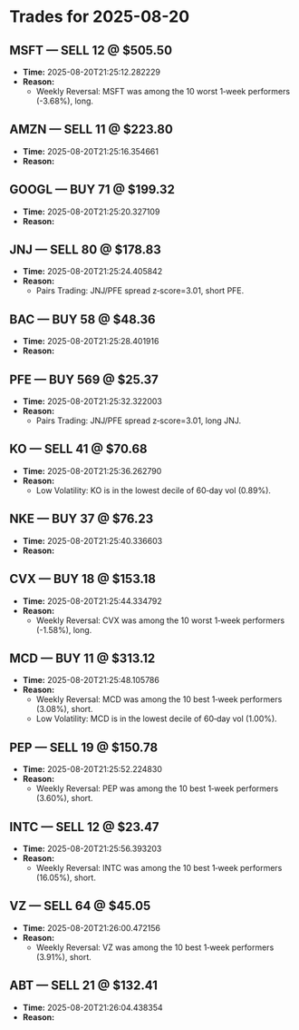 # Trades for 2025-08-20

## MSFT — SELL 12 @ $505.50
- **Time:** 2025-08-20T21:25:12.282229
- **Reason:**
  - Weekly Reversal: MSFT was among the 10 worst 1‑week performers (-3.68%), long.

## AMZN — SELL 11 @ $223.80
- **Time:** 2025-08-20T21:25:16.354661
- **Reason:**

## GOOGL — BUY 71 @ $199.32
- **Time:** 2025-08-20T21:25:20.327109
- **Reason:**

## JNJ — SELL 80 @ $178.83
- **Time:** 2025-08-20T21:25:24.405842
- **Reason:**
  - Pairs Trading: JNJ/PFE spread z‑score=3.01, short PFE.

## BAC — BUY 58 @ $48.36
- **Time:** 2025-08-20T21:25:28.401916
- **Reason:**

## PFE — BUY 569 @ $25.37
- **Time:** 2025-08-20T21:25:32.322003
- **Reason:**
  - Pairs Trading: JNJ/PFE spread z‑score=3.01, long JNJ.

## KO — SELL 41 @ $70.68
- **Time:** 2025-08-20T21:25:36.262790
- **Reason:**
  - Low Volatility: KO is in the lowest decile of 60‑day vol (0.89%).

## NKE — BUY 37 @ $76.23
- **Time:** 2025-08-20T21:25:40.336603
- **Reason:**

## CVX — BUY 18 @ $153.18
- **Time:** 2025-08-20T21:25:44.334792
- **Reason:**
  - Weekly Reversal: CVX was among the 10 worst 1‑week performers (-1.58%), long.

## MCD — BUY 11 @ $313.12
- **Time:** 2025-08-20T21:25:48.105786
- **Reason:**
  - Weekly Reversal: MCD was among the 10 best 1‑week performers (3.08%), short.
  - Low Volatility: MCD is in the lowest decile of 60‑day vol (1.00%).

## PEP — SELL 19 @ $150.78
- **Time:** 2025-08-20T21:25:52.224830
- **Reason:**
  - Weekly Reversal: PEP was among the 10 best 1‑week performers (3.60%), short.

## INTC — SELL 12 @ $23.47
- **Time:** 2025-08-20T21:25:56.393203
- **Reason:**
  - Weekly Reversal: INTC was among the 10 best 1‑week performers (16.05%), short.

## VZ — SELL 64 @ $45.05
- **Time:** 2025-08-20T21:26:00.472156
- **Reason:**
  - Weekly Reversal: VZ was among the 10 best 1‑week performers (3.91%), short.

## ABT — SELL 21 @ $132.41
- **Time:** 2025-08-20T21:26:04.438354
- **Reason:**

